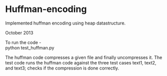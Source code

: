 # Huffman-encoding
Implemented huffman encoding using heap datastructure.

October 2013

To run the code -   
python test_huffman.py

The huffman code compresses a given file and finally uncompresses it.
The test code runs the huffman code against the three test cases text1, text2, and text3; checks if the compression is done correctly.
